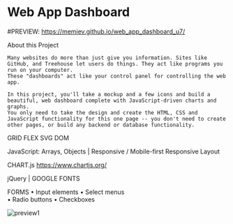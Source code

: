 
# Web App Dashboard
#PREVIEW:
https://memiev.github.io/web_app_dashboard_u7/

About this Project

    Many websites do more than just give you information. Sites like GitHub, and Treehouse let users do things. They act like programs you run on your computer. 
    These "dashboards" act like your control panel for controlling the web app.

    In this project, you'll take a mockup and a few icons and build a beautiful, web dashboard complete with JavaScript-driven charts and graphs. 
    You only need to take the design and create the HTML, CSS and JavaScript functionality for this one page -- you don't need to create other pages, or build any backend or database functionality.

GRID        FLEX       SVG         DOM

JavaScript: Arrays, Objects      |    Responsive / Mobile-first Responsive Layout 

CHART.js https://www.chartjs.org/

jQuery       |         GOOGLE FONTS

FORMS
•	Input elements
•	Select menus	
•	Radio buttons
•	Checkboxes

![preview1](https://user-images.githubusercontent.com/60774707/115409876-d4432c00-a1fa-11eb-903b-4c84e1cbaaf9.png)
